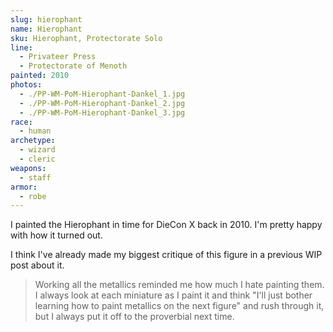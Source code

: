 ```yaml
---
slug: hierophant
name: Hierophant
sku: Hierophant, Protectorate Solo
line:
  - Privateer Press
  - Protectorate of Menoth
painted: 2010
photos:
  - ./PP-WM-PoM-Hierophant-Dankel_1.jpg
  - ./PP-WM-PoM-Hierophant-Dankel_2.jpg
  - ./PP-WM-PoM-Hierophant-Dankel_3.jpg
race:
  - human
archetype:
  - wizard
  - cleric
weapons:
  - staff
armor:
  - robe
---
```


I painted the Hierophant in time for DieCon X back in 2010. I'm pretty happy with how it turned out.

I think I've already made my biggest critique of this figure in a previous WIP post about it.

> Working all the metallics reminded me how much I hate painting them. I always look at each miniature as I paint it and think "I'll just bother learning how to paint metallics on the next figure" and rush through it, but I always put it off to the proverbial next time.
